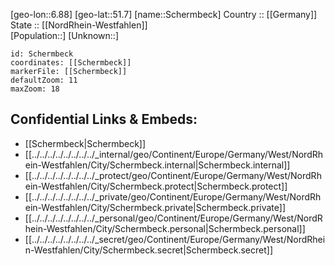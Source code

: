 ﻿---
location: [51.7,6.88] 
mapzoom: [7,12] 
mapmarker: city 
type: City
tags:
- geo/City


SpocWebEntityId: 34009
isDeleted: false
confidential: public

---
[geo-lon::6.88] 
[geo-lat::51.7] 
[name::Schermbeck] 
Country :: [[Germany]]  
State :: [[NordRhein-Westfahlen]]  
[Population::] 
[Unknown::] 


```leaflet
id: Schermbeck
coordinates: [[Schermbeck]] 
markerFile: [[Schermbeck]] 
defaultZoom: 11 
maxZoom: 18
```


## Confidential Links & Embeds: 
- [[Schermbeck|Schermbeck]]  
- [[../../../../../../../../_internal/geo/Continent/Europe/Germany/West/NordRhein-Westfahlen/City/Schermbeck.internal|Schermbeck.internal]] 
- [[../../../../../../../../_protect/geo/Continent/Europe/Germany/West/NordRhein-Westfahlen/City/Schermbeck.protect|Schermbeck.protect]] 
- [[../../../../../../../../_private/geo/Continent/Europe/Germany/West/NordRhein-Westfahlen/City/Schermbeck.private|Schermbeck.private]] 
- [[../../../../../../../../_personal/geo/Continent/Europe/Germany/West/NordRhein-Westfahlen/City/Schermbeck.personal|Schermbeck.personal]] 
- [[../../../../../../../../_secret/geo/Continent/Europe/Germany/West/NordRhein-Westfahlen/City/Schermbeck.secret|Schermbeck.secret]] 
